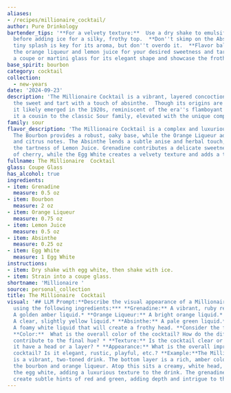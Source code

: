 ```yaml
---
aliases:
- /recipes/millionaire_cocktail/
author: Pure Drinkology
bartender_tips: '**For a velvety texture:**  Use a dry shake to emulsify the egg white
  before adding ice for a silky, frothy top.  **Don''t skimp on the Absinthe:** A
  tiny splash is key for its aroma, but don''t overdo it.  **Flavor balance:** Adjust
  the orange liqueur and lemon juice for your desired sweetness and tartness.  **Presentation:**  Use
  a coupe or martini glass for its elegant shape and showcase the frothy top. '
base_spirit: bourbon
category: cocktail
collection:
  - new-years
date: '2024-09-23'
description: 'The Millionaire Cocktail is a vibrant, layered concoction, blending
  the sweet and tart with a touch of absinthe.  Though its origins are uncertain,
  it likely emerged in the 1920s, reminiscent of the era''s flamboyant spirit.  Consider
  it a cousin to the classic Sour family, elevated with the unique complexity of absinthe. '
family: sour
flavor_description: 'The Millionaire Cocktail is a complex and luxurious experience.
  The Bourbon provides a robust, oaky base, while the Orange Liqueur adds sweetness
  and citrus notes. The Absinthe lends a subtle anise and herbal touch, balanced by
  the tartness of Lemon Juice. Grenadine contributes a delicate sweetness and a hint
  of cherry, while the Egg White creates a velvety texture and adds a touch of richness.  '
fullname: The Millionaire  Cocktail
glass: Coupe Glass
has_alcohol: true
ingredients:
- item: Grenadine
  measure: 0.5 oz
- item: Bourbon
  measure: 2 oz
- item: Orange Liqueur
  measure: 0.75 oz
- item: Lemon Juice
  measure: 0.5 oz
- item: Absinthe
  measure: 0.25 oz
- item: Egg White
  measure: 1 Egg White
instructions:
- item: Dry shake with egg white, then shake with ice.
- item: Strain into a coupe glass.
shortname: 'Millionaire '
source: personal_collection
title: The Millionaire  Cocktail
visual: '## LLM Prompt:**Describe the visual appearance of a Millionaire Cocktail
  using the following ingredients:*** **Grenadine:** A vibrant, ruby red syrup.* **Bourbon:**
  A golden amber liquid.* **Orange Liqueur:** A bright orange liquid.* **Lemon Juice:**
  A clear, slightly yellow liquid.* **Absinthe:** A pale green liquid.* **Egg White:**
  A foamy white liquid that will create a frothy head. **Consider the following:***
  **Color:**  What is the overall color of the cocktail? How do the different ingredients
  contribute to the final hue? * **Texture:** Is the cocktail clear or cloudy? Does
  it have a head or a layer? * **Appearance:** What is the overall impression of the
  cocktail? Is it elegant, rustic, playful, etc.? **Example:**The Millionaire Cocktail
  is a vibrant, two-toned drink. The bottom layer is a rich, amber color, showcasing
  the bourbon and orange liqueur. Atop this sits a creamy, white head, created by
  the egg white, adding a luxurious texture to the drink. The grenadine and absinthe
  create subtle hints of red and green, adding depth and intrigue to the overall appearance. '
---
```



